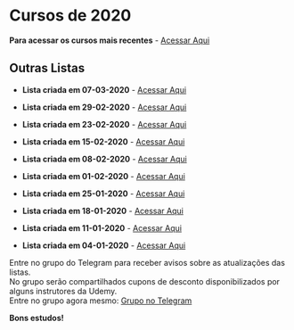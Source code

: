 
# Cursos de 2020

**Para acessar os cursos mais recentes** - [Acessar Aqui](https://github.com/ProgramacaoPratica/CursosUdemy/tree/master/Cursos%20em%20Polon%C3%AAs)

## Outras Listas

  - **Lista criada em 07-03-2020** - [Acessar Aqui](https://github.com/ProgramacaoPratica/CursosUdemy/blob/master/Cursos%20em%20Espanhol/2020/Listas/10%20-%20Lista%20-%2007-03-2020.md)

  - **Lista criada em 29-02-2020** - [Acessar Aqui](https://github.com/ProgramacaoPratica/CursosUdemy/blob/master/Cursos%20em%20Espanhol/2020/Listas/09%20-%20Lista%20-%2029-02-2020.md)
  
  - **Lista criada em 23-02-2020** - [Acessar Aqui](https://github.com/ProgramacaoPratica/CursosUdemy/blob/master/Cursos%20em%20Espanhol/2020/Listas/08%20-%20Lista%20-%2023-02-2020.md)
  
  - **Lista criada em 15-02-2020** - [Acessar Aqui](https://github.com/ProgramacaoPratica/CursosUdemy/blob/master/Cursos%20em%20Espanhol/2020/Listas/07%20-%20Lista%20-%2015-02-2020.md)
  
  - **Lista criada em 08-02-2020** - [Acessar Aqui](https://github.com/ProgramacaoPratica/CursosUdemy/blob/master/Cursos%20em%20Espanhol/2020/Listas/06%20-%20Lista%20-%2008-02-2020.md)
  
  - **Lista criada em 01-02-2020** - [Acessar Aqui](https://github.com/ProgramacaoPratica/CursosUdemy/blob/master/Cursos%20em%20Espanhol/2020/Listas/05%20-%20Lista%20-%2001-02-2020.md)

  - **Lista criada em 25-01-2020** - [Acessar Aqui](https://github.com/ProgramacaoPratica/CursosUdemy/blob/master/Cursos%20em%20Espanhol/2020/Listas/04%20-%20Lista%20-%2025-01-2020.md)

  - **Lista criada em 18-01-2020** - [Acessar Aqui](https://github.com/ProgramacaoPratica/CursosUdemy/blob/master/Cursos%20em%20Espanhol/2020/Listas/03%20-%20Lista%20-%2018-01-2020.md)
  
  - **Lista criada em 11-01-2020** - [Acessar Aqui](https://github.com/ProgramacaoPratica/CursosUdemy/blob/master/Cursos%20em%20Espanhol/2020/Listas/02%20-%20Lista%20-%2011-01-2020.md)
  
  - **Lista criada em 04-01-2020** - [Acessar Aqui](https://github.com/ProgramacaoPratica/CursosUdemy/blob/master/Cursos%20em%20Espanhol/2020/Listas/01%20-%20Lista%20-%2004-01-2020.md)
  
Entre no grupo do Telegram para receber avisos sobre as atualizações das listas.  
No grupo serão compartilhados cupons de desconto disponibilizados por alguns instrutores da Udemy.  
Entre no grupo agora mesmo: [Grupo no Telegram](http://bit.ly/2UvKbVX)

**Bons estudos!**
